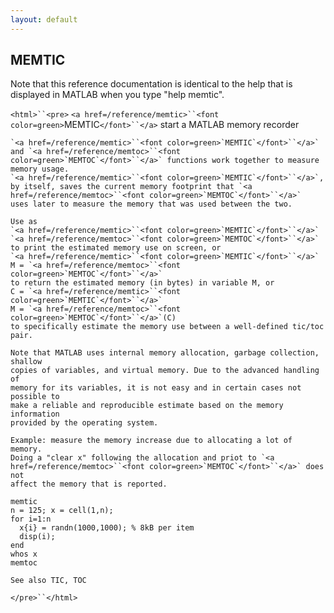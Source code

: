 ```yaml
---
layout: default
---
```


##  MEMTIC

Note that this reference documentation is identical to the help that is displayed in MATLAB when you type "help memtic".

`<html>``<pre>`
    `<a href=/reference/memtic>``<font color=green>`MEMTIC`</font>``</a>` start a MATLAB memory recorder
 
    `<a href=/reference/memtic>``<font color=green>`MEMTIC`</font>``</a>` and `<a href=/reference/memtoc>``<font color=green>`MEMTOC`</font>``</a>` functions work together to measure memory usage.
    `<a href=/reference/memtic>``<font color=green>`MEMTIC`</font>``</a>`, by itself, saves the current memory footprint that `<a href=/reference/memtoc>``<font color=green>`MEMTOC`</font>``</a>`
    uses later to measure the memory that was used between the two.
 
    Use as
    `<a href=/reference/memtic>``<font color=green>`MEMTIC`</font>``</a>`
    `<a href=/reference/memtoc>``<font color=green>`MEMTOC`</font>``</a>`
    to print the estimated memory use on screen, or
    `<a href=/reference/memtic>``<font color=green>`MEMTIC`</font>``</a>`
    M = `<a href=/reference/memtoc>``<font color=green>`MEMTOC`</font>``</a>`
    to return the estimated memory (in bytes) in variable M, or
    C = `<a href=/reference/memtic>``<font color=green>`MEMTIC`</font>``</a>`
    M = `<a href=/reference/memtoc>``<font color=green>`MEMTOC`</font>``</a>`(C)
    to specifically estimate the memory use between a well-defined tic/toc pair.
 
    Note that MATLAB uses internal memory allocation, garbage collection, shallow
    copies of variables, and virtual memory. Due to the advanced handling of
    memory for its variables, it is not easy and in certain cases not possible to
    make a reliable and reproducible estimate based on the memory information
    provided by the operating system.
 
    Example: measure the memory increase due to allocating a lot of memory.
    Doing a "clear x" following the allocation and priot to `<a href=/reference/memtoc>``<font color=green>`MEMTOC`</font>``</a>` does not
    affect the memory that is reported.
 
    memtic
    n = 125; x = cell(1,n);
    for i=1:n
      x{i} = randn(1000,1000); % 8kB per item
      disp(i);
    end
    whos x
    memtoc
 
    See also TIC, TOC
`</pre>``</html>`

